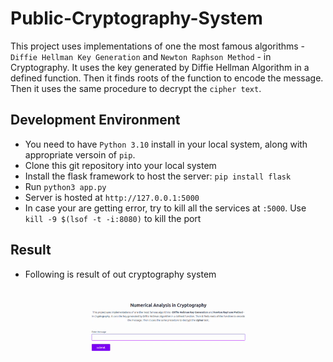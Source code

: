 # Public-Cryptography-System

This project uses implementations of one the most famous algorithms - `Diffie Hellman Key Generation` and `Newton Raphson Method` - in Cryptography. It uses the key generated by Diffie Hellman Algorithm in a defined function. Then it finds roots of the function to encode the message. Then it uses the same procedure to decrypt the `cipher text`.

## Development Environment

- You need to have `Python 3.10` install in your local system, along with appropriate versoin of `pip`.
- Clone this git repository into your local system
- Install the flask framework to host the server:
`pip install flask`
- Run `python3 app.py`
- Server is hosted at `http://127.0.0.1:5000`
- In case your are getting error, try to kill all the services at `:5000`. Use `kill -9 $(lsof -t -i:8080)` to kill the port

## Result
- Following is result of out cryptography system<br />

![alt text](https://github.com/SiddheshKanawade/Public-Cryptography-System/raw/master/Hnet-image.gif?raw=true)
